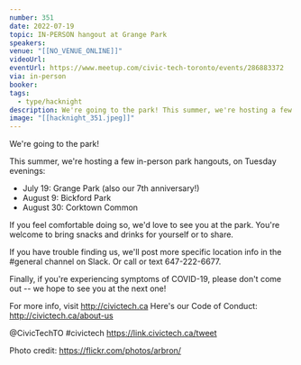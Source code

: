 ```yaml
---
number: 351
date: 2022-07-19
topic: IN-PERSON hangout at Grange Park
speakers:
venue: "[[NO_VENUE_ONLINE]]"
videoUrl:
eventUrl: https://www.meetup.com/civic-tech-toronto/events/286883372
via: in-person
booker:
tags:
  - type/hacknight
description: We're going to the park! This summer, we're hosting a few in-person park hangouts, on Tuesday evenings.
image: "[[hacknight_351.jpeg]]"
---
```


We're going to the park!

This summer, we're hosting a few in-person park hangouts, on Tuesday evenings:

* July 19: Grange Park (also our 7th anniversary!)
* August 9: Bickford Park
* August 30: Corktown Common

If you feel comfortable doing so, we'd love to see you at the park. You're welcome to bring snacks and drinks for yourself or to share.

If you have trouble finding us, we'll post more specific location info in the \#general channel on Slack. Or call or text 647-222-6677.

Finally, if you're experiencing symptoms of COVID-19, please don't come out -- we hope to see you at the next one!

For more info, visit http://civictech.ca
Here's our Code of Conduct: http://civictech.ca/about-us

@CivicTechTO \#civictech
https://link.civictech.ca/tweet

Photo credit: https://flickr.com/photos/arbron/